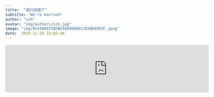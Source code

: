 ```yaml
---
title:  "我们结婚了"
subtitle: "We're married"
author: "szh"
avatar: "img/authors/szh.jpg"
image: "img/054106015DDBE48D0000013A5B04983C.jpeg"
date:  2019-11-29 23:02:48
---
```


<iframe width="640" src="http://player.youku.com/embed/XNDQ0ODE2MDY2NA==" frameborder="0" allowfullscreen></iframe>